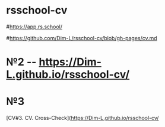 # rsschool-cv
#https://app.rs.school/

#https://github.com/Dim-L/rsschool-cv/blob/gh-pages/cv.md

# №2 -- https://Dim-L.github.io/rsschool-cv/

# №3
[CV#3. CV. Cross-Check](https://Dim-L.github.io/rsschool-cv/

